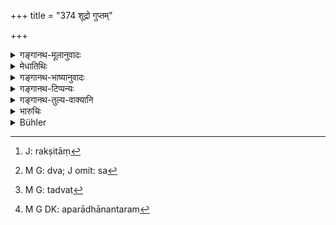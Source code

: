 +++
title = "374 शूद्रो गुप्तम्"

+++

<details><summary>गङ्गानथ-मूलानुवादः</summary>

A śūdra having intercourse with a twice-born woman, protected or unprotected, shall be deprived of his limb and his whole property, in the case of the unprotected woman, and of everything in that of the protected.—(374).
</details>

<details><summary>मेधातिथिः</summary>

[^२८०]:
     M G DK (1: 1862): -sarvasvair

**शूद्र** आ चाण्डालात्, **गुप्तं वर्णं द्वैजातं** द्विजातीनां स्त्रिय **आवसन्** मैथुनेन गच्छन् रक्षिता[^२८१] भर्त्रादिभिः स[^२८२] नियमेन दण्ड्यः । को दण्ड इति चेत्, **अगुप्तां** चेद् गच्छत्य् **अङ्गसर्वस्वी हीयते** । अङ्गं च सर्वस्वं तद्वान्[^२८३] । केन **हीयते** । प्रकृतत्वात् ताभ्याम् एव, अन्यस्यानिर्देशात्, विशेषस्यानुपादानात् । अपराध्य्[^२८४] एवाङ्गम् । **गुप्तं** चेद् गच्छति **सर्वेण हीयते** । नैकेनाङ्गेन यावच् छरीरेणापि । हान्युद्देशेनाङ्गच्छेदनसर्वस्वहरणमरणान्य् उपदिष्टानि भवन्ति । हानिर् अस्य कर्तव्येत्य् अर्थः । तथा च गौतमः- "आर्यस्त्र्यबिगमने लिङ्गोद्धारः सर्वस्वहरणं च । गुप्तां चेत्" (ग्ध् १२.२–३) ॥ ८.३७४ ॥


[^२८४]:
     M G DK: aparādhānantaram


[^२८३]:
     M G: tadvat


[^२८२]:
     M G: dva; J omit: sa


[^२८१]:
     J: rakṣitāṃ
</details>

<details><summary>गङ्गानथ-भाष्यानुवादः</summary>

‘*Śūdra*’—*i.e*., down to the *Caṇḍāla*;—‘*having intercourse*’—sexual—‘*with a twice-born woman*’;—‘*protected or unprotected*’—by her husband,—shall be punished according to law.

What shall be the punishment?

If he has intercourse with an unprotected woman, he shall be deprived of his ‘*limb*,’ and also of ‘*his whole property*.’

As to the question regarding what he is to be deprived of, the answer is provided by the epithet ‘*aṅgasarvasvi*,’ which mentions the ‘*limb*’ and the ‘*whole properly*’; especially as nothing else is mentioned, and no other thing is specified.

The limb of which he is to be deprived is that with which he has offended.

If he has intercourse with a ‘*protected*’ woman, ‘*he is to be deprived of everything*,’— not of only one limb, but of the whole body.

The present verse lays down the amputation of the limb, the confiscation of his entire property, and the inflicting of death, as forms of punishment,—the sense being that punishment should be inflicted on the man. Says Gautama (12.2):—In the case of intercourse with women, there should be amputation of the generative organ and also the confiscation of his entire property,—if she happens to be protected’—(374)
</details>

<details><summary>गङ्गानथ-टिप्पन्यः</summary>

This verse is quoted in *Parāśaramādhava* (Vyavahāra p. 378), to the effect that when a Śūdra has intercourse with an *unguarded* woman of a higher caste, his organ is to be cut off and all his property confiscated, and if he has recourse to a *guarded* woman of the higher caste, he shall suffer death and his entire property shall be confiscated.

It is quoted in *Vivādaratnākara* (p. 395), which adds the following notes:—‘*Dvaijātam varṇam*’, a woman of the twice-born caste,—‘*āvasan*’, having recourse to,—‘*aguptaikāṅgasarvasvī*’ (which is its reading for ‘*aguptamaṅgasarvasvī*’), if the woman is one who is
*not guarded*, the man shall be deprived of one limb and also of his
entire property; and of his entire property as also of his entire body (if the woman is one who is *guarded*).

It is quoted in *Mitākṣarā* (2.280), which has the same explanation as the one in para 1 above;—in *Vyavahāramayūkha* (p. 100), which also has the same explanation—and in *Vīramitrodaya* (Vyavahāra, 156a).
</details>

<details><summary>गङ्गानथ-तुल्य-वाक्यानि</summary>

**(verses 8.374-378)**

[(See the texts under
372.)]

*Gautama* (12.2).—‘If a Śūdra has intercourse with an *Ārya* woman, his
organ shall he cut off, and all his property shall be confiscated.’

*Baudhāyana* (2.3.52).—‘Let him burn in straw-fire a Śūdra who has
intercourse with an *Ārya* woman.’

*Āpastamba* (2.27.9).—‘A Śūdra committing adultery with a woman of any
of the three higher castes shall suffer capital punishment.’

Do. (2-26.20).—‘If a man has actually committed adultery, his organ shall be cut off, together with the testicles.’

*Vaśiṣṭha* (21.1-5).—[(See under
372.)]

*Yājñavalkya* (2.286, 294).—‘If one has intercourse with a woman of the
same caste as himself, he shall be punished with the highest fine; if with a woman of a lower caste, with the middle fine; if with a woman of a higher caste, he shall be put to death and the woman’s ears and nose shall be cut off. If a Caṇḍāla has intercourse with an Ārya woman, he shall be put to death.’

*Viṣṇu* (5.40-43).—‘An adulterer shall be made to pay the highest
amercement, if he has had connection with a woman of his own caste;—for adultery with a woman of a lower caste, the middle amercement. He who has had connection with a woman of one of the lowest castes shall be put to death;—as also for having connection with a woman of the highest caste.’

*Nārada* (12.78).—‘Intercourse is permitted with a wanton woman who
belongs to another than a Brāhmaṇa-caste, or a prostitute, or a female slave, or a female not restrained by her master; if these women belong to a lower caste than oneself; but with a woman of a superior caste intercourse is forbidden.’

*Bṛhaspati* (23.12).—‘The highest fine shall he inflicted for connection
with a woman of equal caste; half of that, for connection with a woman of inferior caste; but a man who has connection with a woman of superior caste shall be put to death.’

*Yama* (Vivādaratnākara, p. 395).—‘If a Śūdra has connection with a
Brāhmaṇa woman, the King shall put him to death on a heated iron-bed, burning the sinful man there with wood, leaves and grass.’
</details>

<details><summary>भारुचिः</summary>

**एकाङ्गं** च प्रधानम् अत्र यद् अपराधसाधनं तत् प्रगृह्यते । तेनास्य हानिः कर्तव्या । गुप्ते तूभयेन हीयते । सत्य् अपि चाविशेषवचने वर्णानाम् औत्तमाधर्यवद् दण्डो ऽपि तथा स्यात्, यथान्यत्र । विषमसमीकरणं तु दण्डसामान्याद् अन्याय्यं स्यात् ॥ ३.३७३ ॥
</details>

<details><summary>Bühler</summary>

374	A Sudra who has intercourse with a woman of a twice-born caste (varna), guarded or unguarded, (shall be punished in the following manner): if she was unguarded, he loses the part (offending) and all his property; if she was guarded, everything (even his life).
</details>

